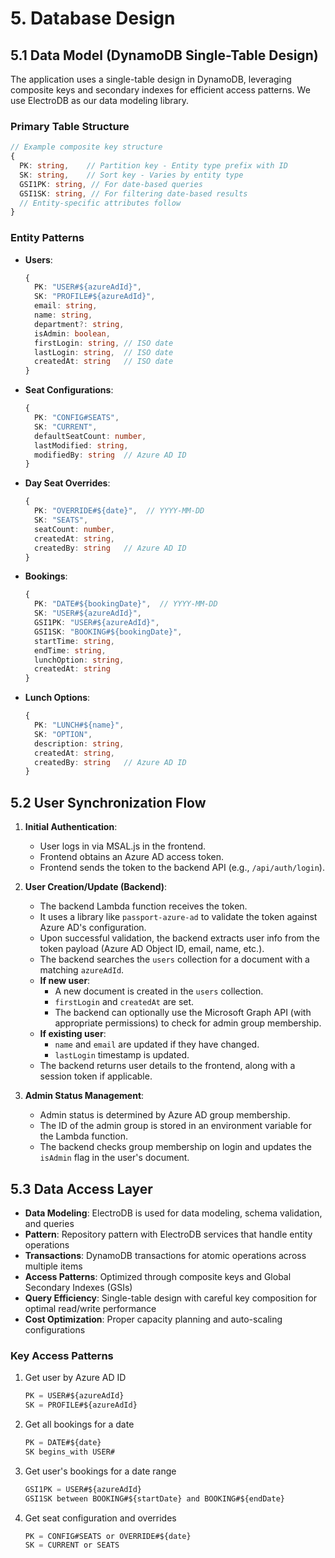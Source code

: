 # 5. Database Design

## 5.1 Data Model (DynamoDB Single-Table Design)

The application uses a single-table design in DynamoDB, leveraging composite keys and secondary indexes for efficient access patterns. We use ElectroDB as our data modeling library.

### Primary Table Structure

```typescript
// Example composite key structure
{
  PK: string,    // Partition key - Entity type prefix with ID
  SK: string,    // Sort key - Varies by entity type
  GSI1PK: string, // For date-based queries
  GSI1SK: string, // For filtering date-based results
  // Entity-specific attributes follow
}
```

### Entity Patterns

- **Users**:

  ```typescript
  {
    PK: "USER#${azureAdId}",
    SK: "PROFILE#${azureAdId}",
    email: string,
    name: string,
    department?: string,
    isAdmin: boolean,
    firstLogin: string, // ISO date
    lastLogin: string,  // ISO date
    createdAt: string   // ISO date
  }
  ```

- **Seat Configurations**:

  ```typescript
  {
    PK: "CONFIG#SEATS",
    SK: "CURRENT",
    defaultSeatCount: number,
    lastModified: string,
    modifiedBy: string  // Azure AD ID
  }
  ```

- **Day Seat Overrides**:

  ```typescript
  {
    PK: "OVERRIDE#${date}",  // YYYY-MM-DD
    SK: "SEATS",
    seatCount: number,
    createdAt: string,
    createdBy: string   // Azure AD ID
  }
  ```

- **Bookings**:

  ```typescript
  {
    PK: "DATE#${bookingDate}",  // YYYY-MM-DD
    SK: "USER#${azureAdId}",
    GSI1PK: "USER#${azureAdId}",
    GSI1SK: "BOOKING#${bookingDate}",
    startTime: string,
    endTime: string,
    lunchOption: string,
    createdAt: string
  }
  ```

- **Lunch Options**:

  ```typescript
  {
    PK: "LUNCH#${name}",
    SK: "OPTION",
    description: string,
    createdAt: string,
    createdBy: string   // Azure AD ID
  }
  ```

## 5.2 User Synchronization Flow

1.  **Initial Authentication**:

    - User logs in via MSAL.js in the frontend.
    - Frontend obtains an Azure AD access token.
    - Frontend sends the token to the backend API (e.g., `/api/auth/login`).

2.  **User Creation/Update (Backend)**:

    - The backend Lambda function receives the token.
    - It uses a library like `passport-azure-ad` to validate the token against Azure AD's configuration.
    - Upon successful validation, the backend extracts user info from the token payload (Azure AD Object ID, email, name, etc.).
    - The backend searches the `users` collection for a document with a matching `azureAdId`.
    - **If new user**:
      - A new document is created in the `users` collection.
      - `firstLogin` and `createdAt` are set.
      - The backend can optionally use the Microsoft Graph API (with appropriate permissions) to check for admin group membership.
    - **If existing user**:
      - `name` and `email` are updated if they have changed.
      - `lastLogin` timestamp is updated.
    - The backend returns user details to the frontend, along with a session token if applicable.

3.  **Admin Status Management**:
    - Admin status is determined by Azure AD group membership.
    - The ID of the admin group is stored in an environment variable for the Lambda function.
    - The backend checks group membership on login and updates the `isAdmin` flag in the user's document.

## 5.3 Data Access Layer

- **Data Modeling**: ElectroDB is used for data modeling, schema validation, and queries
- **Pattern**: Repository pattern with ElectroDB services that handle entity operations
- **Transactions**: DynamoDB transactions for atomic operations across multiple items
- **Access Patterns**: Optimized through composite keys and Global Secondary Indexes (GSIs)
- **Query Efficiency**: Single-table design with careful key composition for optimal read/write performance
- **Cost Optimization**: Proper capacity planning and auto-scaling configurations

### Key Access Patterns

1. Get user by Azure AD ID

   ```typescript
   PK = USER#${azureAdId}
   SK = PROFILE#${azureAdId}
   ```

2. Get all bookings for a date

   ```typescript
   PK = DATE#${date}
   SK begins_with USER#
   ```

3. Get user's bookings for a date range

   ```typescript
   GSI1PK = USER#${azureAdId}
   GSI1SK between BOOKING#${startDate} and BOOKING#${endDate}
   ```

4. Get seat configuration and overrides

   ```typescript
   PK = CONFIG#SEATS or OVERRIDE#${date}
   SK = CURRENT or SEATS
   ```
